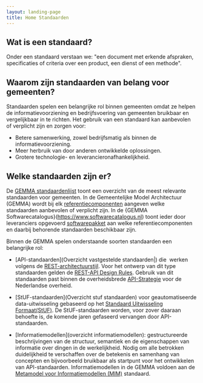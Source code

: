 ```yaml
---
layout: landing-page
title: Home Standaarden
---
```

## Wat is een standaard?
Onder een standaard verstaan we: "een document met erkende afspraken, specificaties of criteria 
over een product, een dienst of een methode". 

## Waarom zijn standaarden van belang voor gemeenten?
Standaarden spelen een belangrijke rol binnen gemeenten omdat ze helpen de informatievoorziening en bedrijfsvoering van gemeenten bruikbaar en vergelijkbaar in te richten. 
Het gebruik van een standaard kan aanbevolen of verplicht zijn en zorgen voor:
- Betere samenwerking, zowel bedrijfsmatig als binnen de informatievoorziening.
- Meer herbruik van door anderen ontwikkelde oplossingen.
- Grotere technologie- en leverancieronafhankelijkheid.

## Welke standaarden zijn er?
De [GEMMA standaardenlijst](https://www.gemmaonline.nl/index.php/GEMMA_standaardenlijst) toont een overzicht van de meest relevante standaarden voor gemeenten. 
In de Gemeentelijke Model Architectuur (GEMMA) wordt bij elk [referentiecomponenten](https://www.gemmaonline.nl/index.php/GEMMA_Referentiecomponenten) aangeven welke standaarden aanbevolen of verplicht zijn. 
In de {GEMMA Softwarecatalogus}(https://www.softwarecatalogus.nl) toont ieder door leveranciers opgevoerd [softwarepakket](https://www.softwarecatalogus.nl/pakketten) aan welke referentiecomponenten en 
daarbij behorende standaarden beschikbaar zijn. 

Binnen de GEMMA spelen onderstaande soorten standaarden een belangrijke rol:  

- [API-standaarden](Overzicht vastgestelde standaarden|) die  werken volgens de [REST-architectuurstijl](https://www.ics.uci.edu/~fielding/pubs/dissertation/rest_arch_style.htm). 
Voor het ontwerp van dit type standaarden gelden de [REST-API Design Rules](https://www.forumstandaardisatie.nl/open-standaarden/rest-api-design-rules ). 
Gebruik van dit standaarden past binnen de overheidsbrede [API-Strategie](https://docs.geostandaarden.nl/api/API-Strategie/) voor de Nederlandse overheid.  

- [StUF-standaarden](Overzicht stuf standaarden) voor geautomatiseerde data-uitwisseling gebaseerd op het 
[Standaard Uitwisseling Formaat(StUF)](https://www.forumstandaardisatie.nl/open-standaarden/stuf). 
De StUF-standaarden worden, voor zover daaraan behoefte is, de komende jaren gefaseerd vervangen door API-standaarden.

- [Informatiemodellen](overzicht informatiemodellen): gestructureerde beschrijvingen van de structuur, semantiek en de eigenschappen van informatie over dingen in de 
werkelijkheid. Nodig om alle betrokken duidelijkheid te verschaffen over de betekenis en samenhang van concepten en bijvoorbeeld bruikbaar als startpunt voor het 
ontwikkelen van API-standaarden. Informatiemodellen in de GEMMA voldoen aan de [Metamodel voor Informatiemodellen (MIM)](https://www.forumstandaardisatie.nl/open-standaarden/mim ) standaard.


